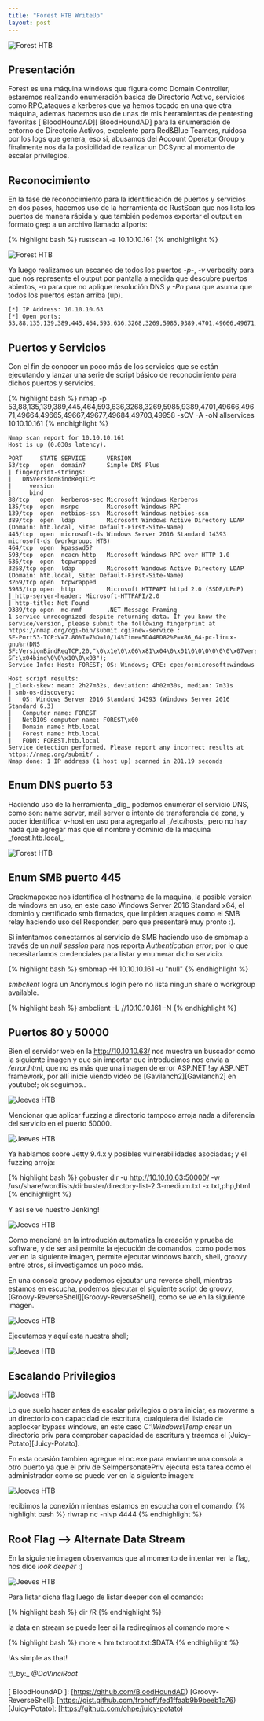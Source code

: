```yaml
---
title: "Forest HTB WriteUp"
layout: post
---
```

![Forest HTB](/assets/images/Jeeves-1.png)


<h2>Presentación</h2>
Forest es una máquina windows que figura como Domain Controller, estaremos realizando enumeración basica de Directorio Activo, servicios como RPC,ataques a kerberos que ya hemos tocado en una que otra máquina, ademas  hacemos uso de unas de mis herramientas de pentesting favoritas [ BloodHoundAD][ BloodHoundAD] para la enumeración de entorno de Directorio Activos, excelente para Red&Blue Teamers, ruidosa por los logs que genera, eso si, abusamos del Account Operator Group y finalmente nos da la posibilidad de realizar un DCSync al momento de escalar privilegios. 

<h2>Reconocimiento</h2>
En la fase de reconocimiento para la identificación de puertos y servicios en dos pasos, hacemos uso de la herramienta de RustScan que nos lista los puertos de manera rápida y que también podemos exportar el output en formato grep a un archivo llamado allports:
  
{% highlight bash %}
rustscan -a 10.10.10.161
{% endhighlight %}

![Forest HTB](/assets/images/forest-1.png)

Ya luego realizamos un escaneo de todos los puertos _-p-_, _-v_ verbosity para que nos represente el output por pantalla a medida que descubre puertos abiertos, _-n_ para que no aplique resolución DNS y _-Pn_ para que asuma que todos los puertos estan arriba (up). 

```
[*] IP Address: 10.10.10.63
[*] Open ports: 53,88,135,139,389,445,464,593,636,3268,3269,5985,9389,4701,49666,49671,49664,49665,49667,49677,49684,49703,49958
```

<h2>Puertos y Servicios</h2>
Con el fin de conocer un poco más de los servicios que se están ejecutando y lanzar una serie de script básico de reconocimiento para dichos puertos y servicios. 

{% highlight bash %}
nmap -p 53,88,135,139,389,445,464,593,636,3268,3269,5985,9389,4701,49666,49671,49664,49665,49667,49677,49684,49703,49958 -sCV -A -oN allservices 10.10.10.161
{% endhighlight %}

```
Nmap scan report for 10.10.10.161
Host is up (0.030s latency).

PORT     STATE SERVICE      VERSION
53/tcp   open  domain?      Simple DNS Plus
| fingerprint-strings: 
|   DNSVersionBindReqTCP: 
|     version
|_    bind
88/tcp   open  kerberos-sec Microsoft Windows Kerberos 
135/tcp  open  msrpc        Microsoft Windows RPC
139/tcp  open  netbios-ssn  Microsoft Windows netbios-ssn
389/tcp  open  ldap         Microsoft Windows Active Directory LDAP (Domain: htb.local, Site: Default-First-Site-Name)
445/tcp  open  microsoft-ds Windows Server 2016 Standard 14393 microsoft-ds (workgroup: HTB)
464/tcp  open  kpasswd5?
593/tcp  open  ncacn_http   Microsoft Windows RPC over HTTP 1.0
636/tcp  open  tcpwrapped
3268/tcp open  ldap         Microsoft Windows Active Directory LDAP (Domain: htb.local, Site: Default-First-Site-Name)
3269/tcp open  tcpwrapped
5985/tcp open  http         Microsoft HTTPAPI httpd 2.0 (SSDP/UPnP)
|_http-server-header: Microsoft-HTTPAPI/2.0
|_http-title: Not Found
9389/tcp open  mc-nmf       .NET Message Framing
1 service unrecognized despite returning data. If you know the service/version, please submit the following fingerprint at https://nmap.org/cgi-bin/submit.cgi?new-service :
SF-Port53-TCP:V=7.80%I=7%D=10/14%Time=5DA4BD82%P=x86_64-pc-linux-gnu%r(DNS
SF:VersionBindReqTCP,20,"\0\x1e\0\x06\x81\x04\0\x01\0\0\0\0\0\0\x07version
SF:\x04bind\0\0\x10\0\x03");
Service Info: Host: FOREST; OS: Windows; CPE: cpe:/o:microsoft:windows

Host script results:
|_clock-skew: mean: 2h27m32s, deviation: 4h02m30s, median: 7m31s
| smb-os-discovery: 
|   OS: Windows Server 2016 Standard 14393 (Windows Server 2016 Standard 6.3)
|   Computer name: FOREST
|   NetBIOS computer name: FOREST\x00
|   Domain name: htb.local
|   Forest name: htb.local
|   FQDN: FOREST.htb.local
Service detection performed. Please report any incorrect results at https://nmap.org/submit/ .
Nmap done: 1 IP address (1 host up) scanned in 281.19 seconds

```
<h2>Enum DNS puerto 53</h2>
Haciendo uso de la herramienta _dig_ podemos enumerar el servicio DNS, como son: name server, mail server e intento de transferencia de zona, y poder identificar v-host en uso para agregarlo al _/etc/hosts_ pero no hay nada que agregar mas que el nombre y dominio de la maquina _forest.htb.local_.

![Forest HTB](/assets/images/forest-2.png)

<h2>Enum SMB puerto 445</h2>
Crackmapexec nos identifica el hostname de la maquina, la posible version de windows en uso, en este caso Windows Server 2016 Standard x64, el dominio y certificado smb firmados, que impiden ataques como el SMB relay haciendo uso del Responder, pero que presentaré muy pronto :). 

Si intentamos conectarnos al servicio de SMB haciendo uso de smbmap a través de un _null session_ para nos reporta _Authentication error_; por lo que necesitaríamos credenciales para listar y enumerar dicho servicio.

{% highlight bash %}
smbmap -H 10.10.10.161 -u "null"
{% endhighlight %}

_smbclient_ logra un Anonymous login pero no lista ningun share o workgroup available.

{% highlight bash %}
smbclient -L //10.10.10.161 -N 
{% endhighlight %}

<h2> Puertos 80 y 50000 </h2>

Bien el servidor web en la  http://10.10.10.63/ nos muestra un buscador como la siguiente imagen y que sin importar que introducimos nos envia a _/error.html_,
que no es más que una imagen de error ASP.NET !ay ASP.NET framework, por allí inicie viendo video de [Gavilanch2][Gavilanch2] en youtube!; ok seguimos..

![Jeeves HTB](/assets/images/Jeeves-2.png)

Mencionar que aplicar fuzzing a directorio tampoco arroja nada a diferencia del servicio en el puerto 50000.

![Jeeves HTB](/assets/images/Jeeves-3.png)

Ya hablamos sobre Jetty 9.4.x y posibles vulnerabilidades asociadas; y el fuzzing arroja:

{% highlight bash %}
gobuster dir -u http://10.10.10.63:50000/ -w /usr/share/wordlists/dirbuster/directory-list-2.3-medium.txt -x txt,php,html
{% endhighlight %}

Y así se ve nuestro Jenking!

![Jeeves HTB](/assets/images/Jeeves-4.png)

Como mencioné en la introdución automatiza la creación y prueba de software, y de ser asi permite la ejecución de comandos, como podemos ver en la siguiente imagen, permite ejecutar windows batch, shell, groovy entre otros, si investigamos un poco más. 

En una consola groovy podemos ejecutar una reverse shell, mientras estamos en escucha, podemos ejecutar el siguiente script de groovy, [Groovy-ReverseShell][Groovy-ReverseShell], como se ve en la siguiente imagen. 

![Jeeves HTB](/assets/images/Jeeves-5.png)

Ejecutamos y aquí esta nuestra shell;

![Jeeves HTB](/assets/images/Jeeves-6.png)

<h2>Escalando Privilegios</h2>
  
![Jeeves HTB](/assets/images/Jeeves-7.png)
 
Lo que suelo hacer antes de escalar privilegios o para iniciar, es moverme a un directorio con capacidad de escritura, cualquiera del listado de applocker bypass windows, en este caso _C:\Windows\Temp_ crear un directorio priv para comprobar capacidad de escritura y traemos el [Juicy-Potato][Juicy-Potato].
 
En esta ocasión tambien agregue el nc.exe para enviarme una consola a otro puerto ya que el priv de SeImpersonatePriv ejecuta esta tarea como el administrador como se puede ver en la siguiente imagen:

![Jeeves HTB](/assets/images/Jeeves-8.png)

recibimos la conexión mientras estamos en escucha con el comando:
{% highlight bash %}
rlwrap nc -nlvp 4444
{% endhighlight %}

<h2>Root Flag --> Alternate Data Stream</h2>

En la siguiente imagen observamos que al momento de intentar ver la flag, nos dice _look deeper_ :) 

![Jeeves HTB](/assets/images/Jeeves-9.png)

Para listar dicha flag luego de listar deeper con el comando:

{% highlight bash %}
dir /R
{% endhighlight %}

la data en stream se puede leer si la rediregimos al comando more <

{% highlight bash %}
more < hm.txt:root.txt:$DATA
{% endhighlight %}

!As simple as that!

🖱️_by:_ *@DaVinciRoot*


[ BloodHoundAD ]: [https://github.com/BloodHoundAD)
[Groovy-ReverseShell]: [https://gist.github.com/frohoff/fed1ffaab9b9beeb1c76)
[Juicy-Potato]: [https://github.com/ohpe/juicy-potato)
